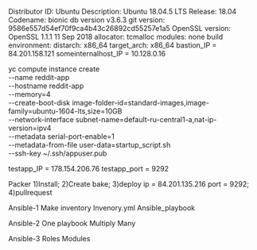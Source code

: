 Distributor ID: Ubuntu
Description:    Ubuntu 18.04.5 LTS
Release:        18.04
Codename:       bionic
db version v3.6.3
git version: 9586e557d54ef70f9ca4b43c26892cd55257e1a5
OpenSSL version: OpenSSL 1.1.1  11 Sep 2018
allocator: tcmalloc
modules: none
build environment:
    distarch: x86_64
    target_arch: x86_64
bastion_IP = 84.201.158.121
someinternalhost_IP = 10.128.0.16

yc compute instance create \
  --name reddit-app \
  --hostname reddit-app \
  --memory=4 \
  --create-boot-disk image-folder-id=standard-images,image-family=ubuntu-1604-lts,size=10GB \
  --network-interface subnet-name=default-ru-central1-a,nat-ip-version=ipv4 \
  --metadata serial-port-enable=1 \
  --metadata-from-file user-data=startup_script.sh \
  --ssh-key ~/.ssh/appuser.pub

testapp_IP = 178.154.206.76
testapp_port = 9292

Packer 
1)Install;
2)Create bake;
3)deploy ip = 84.201.135.216 port = 9292;
4)pullrequest

Ansible-1
Make inventory
Invenory.yml
Ansible_playbook

Ansible-2
One playbook
Multiply
Many

Ansible-3
Roles
Modules